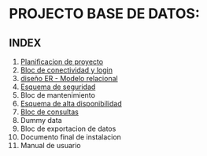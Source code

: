 # PROJECTO BASE DE DATOS:

## INDEX

1. [Planificacion de proyecto](https://docs.google.com/spreadsheets/d/1XcUrZcd4THdE6PE7OQh03UFNnWZY0Vlyt_0TuiByKN8/edit?usp=sharing)
2. [Bloc de conectividad y login](https://github.com/arley02/Treball_Projecte/tree/main/scripts)
3. [diseño ER - Modelo relacional](https://github.com/arley02/Treball_Projecte/tree/main/ER-Relacional-SQL)
4. [Esquema de seguridad](https://github.com/arley02/Treball_Projecte/blob/main/PROJECTO%20PROG%20I%20BD%20.md#esquema-de-alta-disponibilidad)
5. Bloc de mantenimiento
6. [Esquema de alta disponibilidad](https://github.com/arley02/Treball_Projecte/tree/main/alta%20disponibilidad)
7. [Bloc de consultas](https://github.com/arley02/Treball_Projecte/tree/main/scripts)
8. Dummy data
9. Bloc de exportacion de datos
10. Documento final de instalacion
11. Manual de usuario

